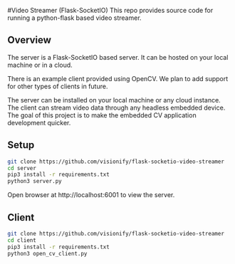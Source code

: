 #Video Streamer (Flask-SocketIO)
This repo provides source code for running a python-flask based video streamer.

## Overview
The server is a Flask-SocketIO based server. It can be hosted on your 
local machine or in a cloud. 

There is an example client provided using OpenCV. We plan to add 
support for other types of clients in future.

The server can be installed on your local machine or any cloud instance. 
The client can stream video data through any headless embedded device. 
The goal of this project is to make the embedded CV application development
quicker. 

## Setup
```bash
git clone https://github.com/visionify/flask-socketio-video-streamer
cd server
pip3 install -r requirements.txt
python3 server.py
```
Open browser at http://localhost:6001 to view the server.

## Client
```bash
git clone https://github.com/visionify/flask-socketio-video-streamer
cd client
pip3 install -r requirements.txt
python3 open_cv_client.py
```
